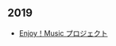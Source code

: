 ## 2019

* [Enjoy！Music プロジェクト](https://ontomo-mag.com/article/column/suntory-hall-enjoy-music-project2019/)
